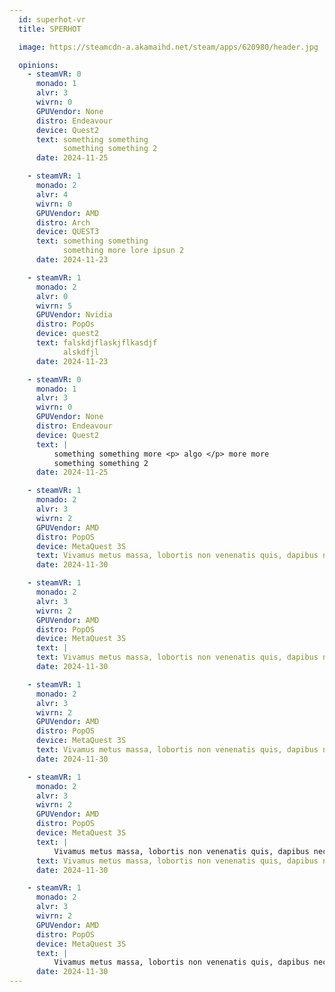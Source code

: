 ```yaml
---
  id: superhot-vr
  title: SPERHOT

  image: https://steamcdn-a.akamaihd.net/steam/apps/620980/header.jpg

  opinions:      
    - steamVR: 0
      monado: 1
      alvr: 3
      wivrn: 0
      GPUVendor: None
      distro: Endeavour
      device: Quest2
      text: something something
            something something 2
      date: 2024-11-25

    - steamVR: 1
      monado: 2
      alvr: 4
      wivrn: 0
      GPUVendor: AMD
      distro: Arch
      device: QUEST3
      text: something something
            something more lore ipsun 2
      date: 2024-11-23

    - steamVR: 1
      monado: 2
      alvr: 0
      wivrn: 5
      GPUVendor: Nvidia
      distro: PopOs
      device: quest2
      text: falskdjflaskjflkasdjf     
            alskdfjl
      date: 2024-11-23

    - steamVR: 0
      monado: 1
      alvr: 3
      wivrn: 0
      GPUVendor: None
      distro: Endeavour
      device: Quest2
      text: |
          something something more <p> algo </p> more more  
          something something 2
      date: 2024-11-25

    - steamVR: 1
      monado: 2
      alvr: 3
      wivrn: 2
      GPUVendor: AMD
      distro: PopOS
      device: MetaQuest 3S
      text: Vivamus metus massa, lobortis non venenatis quis, dapibus nec tortor. Morbi nisl arcu, dignissim at scelerisque dignissim, efficitur id augue. Nam maximus interdum vehicula. Morbi porttitor risus eros, in ultricies lectus vehicula eu. Sed tincidunt nisl lectus. Donec ut ligula volutpat, porttitor est nec, lacinia ante. Quisque a luctus velit, vitae gravida elit. Interdum et malesuada fames ac ante ipsum primis in faucibus. Etiam purus diam, faucibus a eros vel, eleifend varius elit. Donec consequat justo pretium, facilisis felis sed, faucibus risus. Etiam efficitur elit nulla, vel pharetra lorem condimentum gravida. Fusce semper mauris a mauris tincidunt, vitae iaculis ante tempus. 
      date: 2024-11-30

    - steamVR: 1
      monado: 2
      alvr: 3
      wivrn: 2
      GPUVendor: AMD
      distro: PopOS
      device: MetaQuest 3S
      text: |
      text: Vivamus metus massa, lobortis non venenatis quis, dapibus nec tortor. Morbi nisl arcu, dignissim at scelerisque dignissim, efficitur id augue. Nam maximus interdum vehicula. Morbi porttitor risus eros, in ultricies lectus vehicula eu. Sed tincidunt nisl lectus. Donec ut ligula volutpat, porttitor est nec, lacinia ante. Quisque a luctus velit, vitae gravida elit. Interdum et malesuada fames ac ante ipsum primis in faucibus. Etiam purus diam, faucibus a eros vel, eleifend varius elit. Donec consequat justo pretium, facilisis felis sed, faucibus risus. Etiam efficitur elit nulla, vel pharetra lorem condimentum gravida. Fusce semper mauris a mauris tincidunt, vitae iaculis ante tempus. 
      date: 2024-11-30

    - steamVR: 1
      monado: 2
      alvr: 3
      wivrn: 2
      GPUVendor: AMD
      distro: PopOS
      device: MetaQuest 3S
      text: Vivamus metus massa, lobortis non venenatis quis, dapibus nec tortor. Morbi nisl arcu, dignissim at scelerisque dignissim, efficitur id augue. Nam maximus interdum vehicula. Morbi porttitor risus eros, in ultricies lectus vehicula eu. Sed tincidunt nisl lectus. Donec ut ligula volutpat, porttitor est nec, lacinia ante. Quisque a luctus velit, vitae gravida elit. Interdum et malesuada fames ac ante ipsum primis in faucibus. Etiam purus diam, faucibus a eros vel, eleifend varius elit. Donec consequat justo pretium, facilisis felis sed, faucibus risus. Etiam efficitur elit nulla, vel pharetra lorem condimentum gravida. Fusce semper mauris a mauris tincidunt, vitae iaculis ante tempus. 
      date: 2024-11-30

    - steamVR: 1
      monado: 2
      alvr: 3
      wivrn: 2
      GPUVendor: AMD
      distro: PopOS
      device: MetaQuest 3S
      text: |
          Vivamus metus massa, lobortis non venenatis quis, dapibus nec tortor. Morbi nisl arcu, dignissim at scelerisque dignissim, efficitur id augue. Nam maximus interdum vehicula. Morbi porttitor risus eros, in ultricies lectus vehicula eu. Sed tincidunt nisl lectus. Donec ut ligula volutpat, porttitor est nec, lacinia ante. Quisque a luctus velit, vitae gravida elit. Interdum et malesuada fames ac ante ipsum primis in faucibus. Etiam purus diam, faucibus a eros vel, eleifend varius elit. Donec consequat justo pretium, facilisis felis sed, faucibus risus. Etiam efficitur elit nulla, vel pharetra lorem condimentum gravida. Fusce semper mauris a mauris tincidunt, vitae iaculis ante tempus. 
      text: Vivamus metus massa, lobortis non venenatis quis, dapibus nec tortor. Morbi nisl arcu, dignissim at scelerisque dignissim, efficitur id augue. Nam maximus interdum vehicula. Morbi porttitor risus eros, in ultricies lectus vehicula eu. Sed tincidunt nisl lectus. Donec ut ligula volutpat, porttitor est nec, lacinia ante. Quisque a luctus velit, vitae gravida elit. Interdum et malesuada fames ac ante ipsum primis in faucibus. Etiam purus diam, faucibus a eros vel, eleifend varius elit. Donec consequat justo pretium, facilisis felis sed, faucibus risus. Etiam efficitur elit nulla, vel pharetra lorem condimentum gravida. Fusce semper mauris a mauris tincidunt, vitae iaculis ante tempus. 
      date: 2024-11-30

    - steamVR: 1
      monado: 2
      alvr: 3
      wivrn: 2
      GPUVendor: AMD
      distro: PopOS
      device: MetaQuest 3S
      text: |
          Vivamus metus massa, lobortis non venenatis quis, dapibus nec tortor. Morbi nisl arcu, dignissim at scelerisque dignissim, efficitur id augue. Nam maximus interdum vehicula. Morbi porttitor risus eros, in ultricies lectus vehicula eu. Sed tincidunt nisl lectus. Donec ut ligula volutpat, porttitor est nec, lacinia ante. Quisque a luctus velit, vitae gravida elit. Interdum et malesuada fames ac ante ipsum primis in faucibus. Etiam purus diam, faucibus a eros vel, eleifend varius elit. Donec consequat justo pretium, facilisis felis sed, faucibus risus. Etiam efficitur elit nulla, vel pharetra lorem condimentum gravida. Fusce semper mauris a mauris tincidunt, vitae iaculis ante tempus. 
      date: 2024-11-30
---
```

